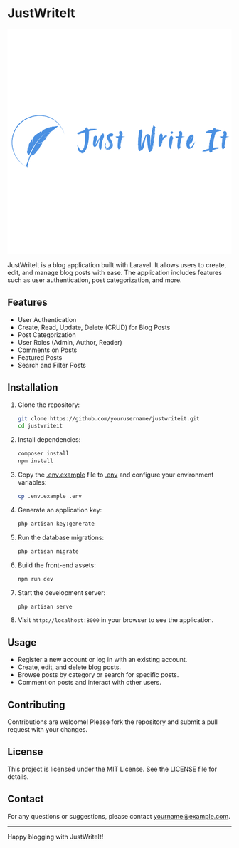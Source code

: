 # JustWriteIt

![JustWriteIt Logo](public/logo-side-text.svg)

JustWriteIt is a blog application built with Laravel. It allows users to create,
edit, and manage blog posts with ease. The application includes features such as
user authentication, post categorization, and more.

## Features

- User Authentication
- Create, Read, Update, Delete (CRUD) for Blog Posts
- Post Categorization
- User Roles (Admin, Author, Reader)
- Comments on Posts
- Featured Posts
- Search and Filter Posts

## Installation

1. Clone the repository:

   ```sh
   git clone https://github.com/yourusername/justwriteit.git
   cd justwriteit
   ```

2. Install dependencies:

   ```sh
   composer install
   npm install
   ```

3. Copy the [.env.example](http://_vscodecontentref_/1) file to
   [.env](http://_vscodecontentref_/2) and configure your environment variables:

   ```sh
   cp .env.example .env
   ```

4. Generate an application key:

   ```sh
   php artisan key:generate
   ```

5. Run the database migrations:

   ```sh
   php artisan migrate
   ```

6. Build the front-end assets:

   ```sh
   npm run dev
   ```

7. Start the development server:

   ```sh
   php artisan serve
   ```

8. Visit `http://localhost:8000` in your browser to see the application.

## Usage

- Register a new account or log in with an existing account.
- Create, edit, and delete blog posts.
- Browse posts by category or search for specific posts.
- Comment on posts and interact with other users.

## Contributing

Contributions are welcome! Please fork the repository and submit a pull request
with your changes.

## License

This project is licensed under the MIT License. See the LICENSE file for
details.

## Contact

For any questions or suggestions, please contact
[yourname@example.com](mailto:yourname@example.com).

---

Happy blogging with JustWriteIt!
